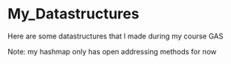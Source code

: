 # My_Datastructures
Here are some datastructures that I made during my course GAS

Note: my hashmap only has open addressing methods for now


